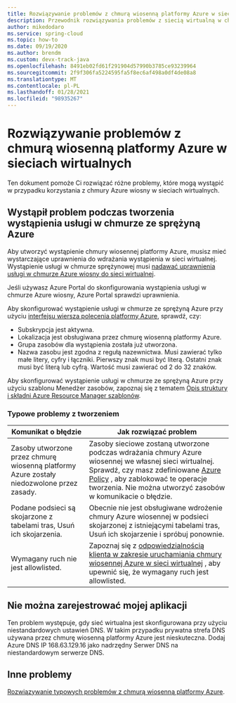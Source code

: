 ```yaml
---
title: Rozwiązywanie problemów z chmurą wiosenną platformy Azure w sieci wirtualnej
description: Przewodnik rozwiązywania problemów z siecią wirtualną w chmurze ze sprężyną Azure.
author: mikedodaro
ms.service: spring-cloud
ms.topic: how-to
ms.date: 09/19/2020
ms.author: brendm
ms.custom: devx-track-java
ms.openlocfilehash: 8491eb02fd61f291904d57990b3785ce93239964
ms.sourcegitcommit: 2f9f306fa5224595fa5f8ec6af498a0df4de08a8
ms.translationtype: MT
ms.contentlocale: pl-PL
ms.lasthandoff: 01/28/2021
ms.locfileid: "98935267"
---
```

# <a name="troubleshooting-azure-spring-cloud-in-virtual-networks"></a>Rozwiązywanie problemów z chmurą wiosenną platformy Azure w sieciach wirtualnych

Ten dokument pomoże Ci rozwiązać różne problemy, które mogą wystąpić w przypadku korzystania z chmury Azure wiosny w sieciach wirtualnych.

## <a name="i-encountered-a-problem-with-creating-an-azure-spring-cloud-service-instance"></a>Wystąpił problem podczas tworzenia wystąpienia usługi w chmurze ze sprężyną Azure

Aby utworzyć wystąpienie chmury wiosennej platformy Azure, musisz mieć wystarczające uprawnienia do wdrażania wystąpienia w sieci wirtualnej.  Wystąpienie usługi w chmurze sprężynowej musi [nadawać uprawnienia usługi w chmurze Azure wiosny do sieci wirtualnej](spring-cloud-tutorial-deploy-in-azure-virtual-network.md#grant-service-permission-to-the-virtual-network).

Jeśli używasz Azure Portal do skonfigurowania wystąpienia usługi w chmurze Azure wiosny, Azure Portal sprawdzi uprawnienia.

Aby skonfigurować wystąpienie usługi w chmurze ze sprężyną Azure przy użyciu [interfejsu wiersza polecenia platformy Azure](https://docs.microsoft.com/cli/azure/get-started-with-azure-cli), sprawdź, czy:

- Subskrypcja jest aktywna.
- Lokalizacja jest obsługiwana przez chmurę wiosenną platformy Azure.
- Grupa zasobów dla wystąpienia została już utworzona.
- Nazwa zasobu jest zgodna z regułą nazewnictwa. Musi zawierać tylko małe litery, cyfry i łączniki. Pierwszy znak musi być literą. Ostatni znak musi być literą lub cyfrą. Wartość musi zawierać od 2 do 32 znaków.

Aby skonfigurować wystąpienie usługi w chmurze ze sprężyną Azure przy użyciu szablonu Menedżer zasobów, zapoznaj się z tematem [Opis struktury i składni Azure Resource Manager szablonów](https://docs.microsoft.com/azure/azure-resource-manager/resource-group-authoring-templates).

### <a name="common-creation-issues"></a>Typowe problemy z tworzeniem

| Komunikat o błędzie | Jak rozwiązać problem |
|------|------|
| Zasoby utworzone przez chmurę wiosenną platformy Azure zostały niedozwolone przez zasady. | Zasoby sieciowe zostaną utworzone podczas wdrażania chmury Azure wiosennej we własnej sieci wirtualnej. Sprawdź, czy masz zdefiniowane [Azure Policy](https://docs.microsoft.com/azure/governance/policy/overview) , aby zablokować te operacje tworzenia. Nie można utworzyć zasobów w komunikacie o błędzie. |
| Podane podsieci są skojarzone z tabelami tras, Usuń ich skojarzenia. | Obecnie nie jest obsługiwane wdrożenie chmury Azure wiosennej w podsieci skojarzonej z istniejącymi tabelami tras, Usuń ich skojarzenie i spróbuj ponownie. |
| Wymagany ruch nie jest allowlisted. | Zapoznaj się z [odpowiedzialnością klienta w zakresie uruchamiania chmury wiosennej Azure w sieci wirtualnej](spring-cloud-vnet-customer-responsibilities.md) , aby upewnić się, że wymagany ruch jest allowlisted. |

## <a name="my-application-cant-be-registered"></a>Nie można zarejestrować mojej aplikacji

Ten problem występuje, gdy sieć wirtualna jest skonfigurowana przy użyciu niestandardowych ustawień DNS. W takim przypadku prywatna strefa DNS używana przez chmurę wiosenną platformy Azure jest nieskuteczna. Dodaj Azure DNS IP 168.63.129.16 jako nadrzędny Serwer DNS na niestandardowym serwerze DNS.

## <a name="other-issues"></a>Inne problemy

[Rozwiązywanie typowych problemów z chmurą wiosenną platformy Azure](https://docs.microsoft.com/azure/spring-cloud/spring-cloud-troubleshoot).